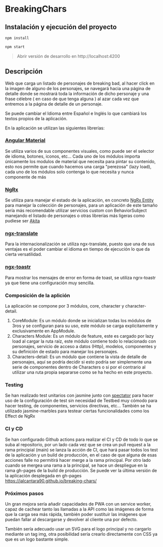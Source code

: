 # BreakingChars

## Instalación y ejecución del proyecto

```bash
npm install

npm start
```

> Abrir versión de desarrollo en http://localhost:4200

## Descripción

Web que carga un listado de personajes de breaking bad, al hacer click en la imagen de alguno de los personajes, se navegará hacia una página de detalle donde se mostrará toda la información de dicho personaje y una frase célebre ( en caso de que tenga alguna ) al azar cada vez que entremos a la página de detalle de un personaje.

Se puede cambiar el Idioma entre Español e Inglés lo que cambiará los textos propios de la aplicación.


En la aplicación se utilizan las siguientes librerías:

### [Angular Material](https://material.angular.io/guide/getting-started)
Se utiliza varios de sus componentes visuales, como puede ser el selector de idioma, botones, iconos, etc...
Cada uno de los módulos importa únicamente los modulos de material que necesita para pintar su contenido, esto nos permite que cuando hacemos una carga "perezosa" (lazy load), cada uno de los módulos solo contenga lo que necesita y nunca componente de más

### [NgRx](https://ngrx.io/docs)
Se utiliza para manejar el estado de la aplicación, en concreto [NgRx Entity](https://ngrx.io/guide/entity) para manejar la colección de personajes, para un aplicación de este tamaño sería más recomendable utilizar servicios custom con BehaviorSubject manejando el listado de personajes o otras librerías más ligeras como pudiese ser [Akita](https://github.com/datorama/akita) 

### [ngx-translate](https://github.com/ngx-translate/core)
Para la internacionalización se utiliza ngx-translate, puesto que una de sus ventajas es el poder cambiar el idioma en tiempo de ejecución lo que da cierta versatilidad.

### [ngx-toastr](https://github.com/scttcper/ngx-toastr)
Para mostrar los mensajes de error en forma de toast, se utiliza ngrx-toastr ya que tiene una configuración muy sencilla.

### Composición de la aplición
La aplicación se compone por 3 módulos, core, character y character-detail.

1. CoreModule: Es un módulo donde se inicializan todas los módulos de 3ros y se configuran para su uso, este módulo se carga explicitamente y exclusivamente en AppModule.
2. Characters Module: Es un módulo de feature, este es cargado por lazy load al cargar la ruta raíz, este módulo contiene todo lo relacionado con personajes, servicio de acceso a datos (Http), modelos, componentes y su definición de estado para manejar los personajes.
3. Characters-detail: Es un módulo que contiene la vista de detalle de personajes, aquí se podría decidir si esto podría ser simplemente una serie de componentes dentro de Characters o si por el contrario al utilizar una ruta propia separarse como se ha hecho en este proyecto.

### Testing
Se han realizado test unitarios con jasmine junto con [spectator](https://github.com/ngneat/spectator) para hacer uso de la configuración de test sin necesidad de Testbed muy cómodo para hacer testing, de componentes, servicios directivas, etc...
También se ha utilizado jasmine-marbles para testear ciertas funcionalidades como los Effect de NgRx

### CI y CD
Se han configurado Github actions para realizar el CI y CD de todo lo que se suba al repositorio, por un lado cada vez que se crea un pull request a la rama principial (main) se lanza la acción de CI, que hará pasar todos los test de la aplicación y un build de producción, en el caso de que alguna de esas acciones falle no permitirá hacer merge a la rama principal.
Por otro lado cuando se mergea una rama a la principal, se hace un despliegue en la rama gh-pages de la build de producción.
Se puede ver la última versión de la aplicación desplegada en gh-pages https://jalcantara90.github.io/breaking-chars/

### Próximos pasos
Un gran mejora sería añadir capacidades de PWA con un service worker, capaz de cachear tanto las llamadas a la API como las imágenes de forma que la carga sea más rápida, también poder sustituir las imágenes que puedan fallar al descargarse y devolver al cliente una por defecto.

También sería adecuado usar un SVG para el logo principal y no cargarlo mediante un tag img, otra posibilidad sería crearlo directamente con CSS ya que es un logo bastante simple.
